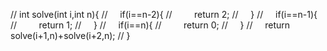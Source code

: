 // int solve(int i,int n){
//     if(i==n-2){
//         return 2;
//     }
//     if(i==n-1){
//         return 1;
//     }
//     if(i==n){
//         return 0;
//     }
//     return solve(i+1,n)+solve(i+2,n);
// }